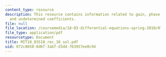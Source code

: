 ```yaml
---
content_type: resource
description: This resource contains information related to gain, phase lag, resonance
  and undetermined coefficients.
file: null
file_location: /coursemedia/18-03-differential-equations-spring-2010/072c86508d6f3abfd3dd763957ee0c94_MIT18_03S10_rec_10_sol.pdf
file_type: application/pdf
resourcetype: Document
title: MIT18_03S10_rec_10_sol.pdf
uid: 072c8650-8d6f-3abf-d3dd-763957ee0c94
---
```

